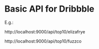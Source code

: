 Basic API for Dribbble
======

E.g.:

http://localhost:9000/api/top10/elizafrye

http://localhost:9000/api/top10/fuzzco
